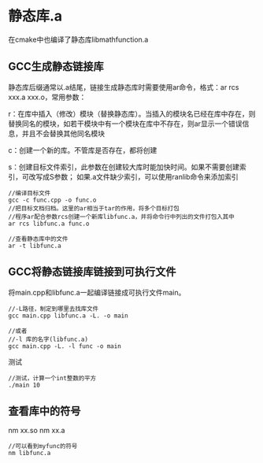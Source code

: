 # 静态库.a
在cmake中也编译了静态库libmathfunction.a
## GCC生成静态链接库
静态库后缀通常以.a结尾，链接生成静态库时需要使用ar命令，格式：ar rcs xxx.a xxx.o，常用参数：

r：在库中插入（修改）模块（替换静态库）。当插入的模块名已经在库中存在，则替换同名的模块，如若干模块中有一个模块在库中不存在，则ar显示一个错误信息，并且不会替换其他同名模块

c：创建一个新的库。不管库是否存在，都将创建

s：创建目标文件索引，此参数在创建较大库时能加快时间。如果不需要创建索引，可改写成S参数；
如果.a文件缺少索引，可以使用ranlib命令来添加索引

```
//编译目标文件
gcc -c func.cpp -o func.o
//把目标文档归档。这里的ar相当于tar的作用，将多个目标打包
//程序ar配合参数rcs创建一个新库libfunc.a，并将命令行中列出的文件打包入其中
ar rcs libfunc.a func.o

//查看静态库中的文件
ar -t libfunc.a
```
## GCC将静态链接库链接到可执行文件
将main.cpp和libfunc.a一起编译链接成可执行文件main。
```
//-L路径，制定到哪里去找库文件
gcc main.cpp libfunc.a -L. -o main

//或者
//-l 库的名字(libfunc.a)
gcc main.cpp -L. -l func -o main
```

测试
```
//测试，计算一个int整数的平方
./main 10

```


## 查看库中的符号
nm xx.so
nm xx.a
```
//可以看到myfunc的符号
nm libfunc.a
```





